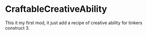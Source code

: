 # CraftableCreativeAbility
This it my first mod, it just add a recipe of creative ability for tinkers construct 3.
